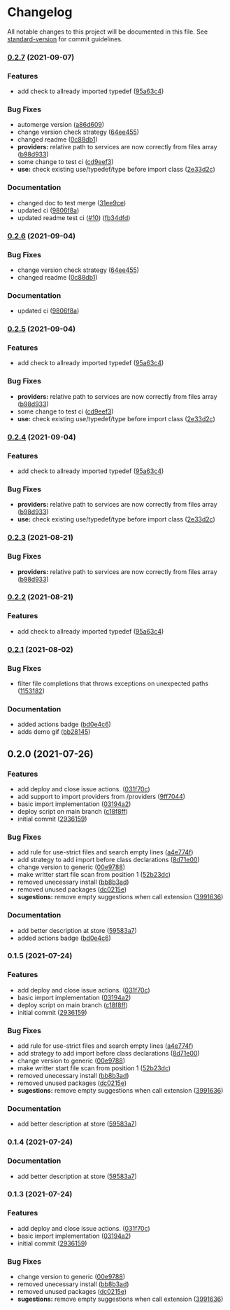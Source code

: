 # Changelog

All notable changes to this project will be documented in this file. See [standard-version](https://github.com/conventional-changelog/standard-version) for commit guidelines.

### [0.2.7](https://github.com/vinicioslc/adonis4-tools/compare/v0.2.1...v0.2.7) (2021-09-07)


### Features

* add check to allready imported typedef ([95a63c4](https://github.com/vinicioslc/adonis4-tools/commits/95a63c4ff9481416d8720b58745d27c995e589fc))


### Bug Fixes

* automerge version ([a86d609](https://github.com/vinicioslc/adonis4-tools/commits/a86d609448663e4b3825cdaa69b49cc1137590e6))
* change version check strategy ([64ee455](https://github.com/vinicioslc/adonis4-tools/commits/64ee455fce268b00afb7a5395b6e7e81d87eb929))
* changed readme ([0c88db1](https://github.com/vinicioslc/adonis4-tools/commits/0c88db17d13db9bf0a4c5dd195649c37ecb56c09))
* **providers:** relative path to services are now correctly from files array ([b98d933](https://github.com/vinicioslc/adonis4-tools/commits/b98d933f3e3766d59f0db5213a40b97bf0af8fbd))
* some change to test ci ([cd9eef3](https://github.com/vinicioslc/adonis4-tools/commits/cd9eef33aeeefa9765e8f6a9697762961caa6e78))
* **use:** check existing use/typedef/type before import class ([2e33d2c](https://github.com/vinicioslc/adonis4-tools/commits/2e33d2c1c19a489a53ca8602bcd746007567c28d))


### Documentation

* changed doc to test merge ([31ee9ce](https://github.com/vinicioslc/adonis4-tools/commits/31ee9ceb7475c7330a5a46febce5a9805aaf2098))
* updated ci ([9806f8a](https://github.com/vinicioslc/adonis4-tools/commits/9806f8a345676bf0bebe5bb6bafe3d3caeee181f))
* updated readme test ci ([#10](https://github.com/vinicioslc/adonis4-tools/issues/10)) ([fb34dfd](https://github.com/vinicioslc/adonis4-tools/commits/fb34dfd78a2177c306146e946a05aa7c73cd8c93))

### [0.2.6](https://github.com/vinicioslc/adonis4-tools/compare/v0.2.5...v0.2.6) (2021-09-04)


### Bug Fixes

* change version check strategy ([64ee455](https://github.com/vinicioslc/adonis4-tools/commits/64ee455fce268b00afb7a5395b6e7e81d87eb929))
* changed readme ([0c88db1](https://github.com/vinicioslc/adonis4-tools/commits/0c88db17d13db9bf0a4c5dd195649c37ecb56c09))


### Documentation

* updated ci ([9806f8a](https://github.com/vinicioslc/adonis4-tools/commits/9806f8a345676bf0bebe5bb6bafe3d3caeee181f))

### [0.2.5](https://github.com/vinicioslc/adonis4-tools/compare/v0.2.1...v0.2.5) (2021-09-04)


### Features

* add check to allready imported typedef ([95a63c4](https://github.com/vinicioslc/adonis4-tools/commits/95a63c4ff9481416d8720b58745d27c995e589fc))


### Bug Fixes

* **providers:** relative path to services are now correctly from files array ([b98d933](https://github.com/vinicioslc/adonis4-tools/commits/b98d933f3e3766d59f0db5213a40b97bf0af8fbd))
* some change to test ci ([cd9eef3](https://github.com/vinicioslc/adonis4-tools/commits/cd9eef33aeeefa9765e8f6a9697762961caa6e78))
* **use:** check existing use/typedef/type before import class ([2e33d2c](https://github.com/vinicioslc/adonis4-tools/commits/2e33d2c1c19a489a53ca8602bcd746007567c28d))

### [0.2.4](https://github.com/vinicioslc/adonis4-tools/compare/v0.2.1...v0.2.4) (2021-09-04)


### Features

* add check to allready imported typedef ([95a63c4](https://github.com/vinicioslc/adonis4-tools/commits/95a63c4ff9481416d8720b58745d27c995e589fc))


### Bug Fixes

* **providers:** relative path to services are now correctly from files array ([b98d933](https://github.com/vinicioslc/adonis4-tools/commits/b98d933f3e3766d59f0db5213a40b97bf0af8fbd))
* **use:** check existing use/typedef/type before import class ([2e33d2c](https://github.com/vinicioslc/adonis4-tools/commits/2e33d2c1c19a489a53ca8602bcd746007567c28d))

### [0.2.3](https://github.com/vinicioslc/adonis4-tools/compare/v0.2.2...v0.2.3) (2021-08-21)


### Bug Fixes

* **providers:** relative path to services are now correctly from files array ([b98d933](https://github.com/vinicioslc/adonis4-tools/commits/b98d933f3e3766d59f0db5213a40b97bf0af8fbd))

### [0.2.2](https://github.com/vinicioslc/adonis4-tools/compare/v0.2.1...v0.2.2) (2021-08-21)


### Features

* add check to allready imported typedef ([95a63c4](https://github.com/vinicioslc/adonis4-tools/commits/95a63c4ff9481416d8720b58745d27c995e589fc))

### [0.2.1](https://github.com/vinicioslc/adonis4-tools/compare/v0.1.5...v0.2.1) (2021-08-02)

### Bug Fixes

* filter file completions that throws exceptions on unexpected paths ([1153182](https://github.com/vinicioslc/adonis4-tools/commits/11531826186b301ab35f73e8be15c2d4a432cff8))


### Documentation

* added actions badge ([bd0e4c6](https://github.com/vinicioslc/adonis4-tools/commits/bd0e4c65b7161818189e8ed2fae00a09ec4ca615))
* adds demo gif ([bb28145](https://github.com/vinicioslc/adonis4-tools/commits/bb28145691de5798958c577d31aaa458c26ab203))

## 0.2.0 (2021-07-26)


### Features

* add deploy and close issue actions. ([031f70c](https://github.com/vinicioslc/adonis4-tools/commits/031f70cc57618cd47e02d1aec78f0f9f7921f1b2))
* add support to import providers from /providers ([9ff7044](https://github.com/vinicioslc/adonis4-tools/commits/9ff7044a0d05a8b2f56f836b0205d10e1652448c))
* basic import implementation ([03194a2](https://github.com/vinicioslc/adonis4-tools/commits/03194a2586630b185b03c0bf76397dfd96e90ea7))
* deploy script on main branch ([c18f8ff](https://github.com/vinicioslc/adonis4-tools/commits/c18f8fff6585c774488d54d6b02514e690f1fb02))
* initial commit ([2936159](https://github.com/vinicioslc/adonis4-tools/commits/29361596d33b15855c65770c3554b885d337684d))


### Bug Fixes

* add rule for use-strict files and search empty lines ([a4e774f](https://github.com/vinicioslc/adonis4-tools/commits/a4e774f9ec82042a3e2c7738cd1e2171423b218e))
* add strategy to add import before class declarations ([8d71e00](https://github.com/vinicioslc/adonis4-tools/commits/8d71e001ce855339b4bdf92c90a5b6485f26cb59))
* change version to generic ([00e9788](https://github.com/vinicioslc/adonis4-tools/commits/00e97883df629ecbb1fcb2cf48a59b96b3cd50e6))
* make writter start file scan from position 1 ([52b23dc](https://github.com/vinicioslc/adonis4-tools/commits/52b23dcb2da1831abd063c8b14a6a500504b7577))
* removed unecessary install ([bb8b3ad](https://github.com/vinicioslc/adonis4-tools/commits/bb8b3ad8df0112e2911fa7d6e3f6c4382c93f026))
* removed unused packages ([dc0215e](https://github.com/vinicioslc/adonis4-tools/commits/dc0215e67140be30dd3bc84cc2cc302b00ed14b0))
* **sugestions:** remove empty suggestions when call extension ([3991636](https://github.com/vinicioslc/adonis4-tools/commits/399163695b045bbf65491e26bd29b370d458be19))


### Documentation

* add better description at store ([59583a7](https://github.com/vinicioslc/adonis4-tools/commits/59583a7a1abe6750a15e2bf76e894e14783b8cd3))
* added actions badge ([bd0e4c6](https://github.com/vinicioslc/adonis4-tools/commits/bd0e4c65b7161818189e8ed2fae00a09ec4ca615))

### 0.1.5 (2021-07-24)

### Features

- add deploy and close issue actions. ([031f70c](https://github.com/vinicioslc/adonis4-tools/commits/031f70cc57618cd47e02d1aec78f0f9f7921f1b2))
- basic import implementation ([03194a2](https://github.com/vinicioslc/adonis4-tools/commits/03194a2586630b185b03c0bf76397dfd96e90ea7))
- deploy script on main branch ([c18f8ff](https://github.com/vinicioslc/adonis4-tools/commits/c18f8fff6585c774488d54d6b02514e690f1fb02))
- initial commit ([2936159](https://github.com/vinicioslc/adonis4-tools/commits/29361596d33b15855c65770c3554b885d337684d))

### Bug Fixes

- add rule for use-strict files and search empty lines ([a4e774f](https://github.com/vinicioslc/adonis4-tools/commits/a4e774f9ec82042a3e2c7738cd1e2171423b218e))
- add strategy to add import before class declarations ([8d71e00](https://github.com/vinicioslc/adonis4-tools/commits/8d71e001ce855339b4bdf92c90a5b6485f26cb59))
- change version to generic ([00e9788](https://github.com/vinicioslc/adonis4-tools/commits/00e97883df629ecbb1fcb2cf48a59b96b3cd50e6))
- make writter start file scan from position 1 ([52b23dc](https://github.com/vinicioslc/adonis4-tools/commits/52b23dcb2da1831abd063c8b14a6a500504b7577))
- removed unecessary install ([bb8b3ad](https://github.com/vinicioslc/adonis4-tools/commits/bb8b3ad8df0112e2911fa7d6e3f6c4382c93f026))
- removed unused packages ([dc0215e](https://github.com/vinicioslc/adonis4-tools/commits/dc0215e67140be30dd3bc84cc2cc302b00ed14b0))
- **sugestions:** remove empty suggestions when call extension ([3991636](https://github.com/vinicioslc/adonis4-tools/commits/399163695b045bbf65491e26bd29b370d458be19))

### Documentation

- add better description at store ([59583a7](https://github.com/vinicioslc/adonis4-tools/commits/59583a7a1abe6750a15e2bf76e894e14783b8cd3))

### 0.1.4 (2021-07-24)

### Documentation

- add better description at store ([59583a7](https://github.com/vinicioslc/adonis4-tools/commits/59583a7a1abe6750a15e2bf76e894e14783b8cd3))

### 0.1.3 (2021-07-24)

### Features

- add deploy and close issue actions. ([031f70c](https://github.com/vinicioslc/adonis4-tools/commits/031f70cc57618cd47e02d1aec78f0f9f7921f1b2))
- basic import implementation ([03194a2](https://github.com/vinicioslc/adonis4-tools/commits/03194a2586630b185b03c0bf76397dfd96e90ea7))
- initial commit ([2936159](https://github.com/vinicioslc/adonis4-tools/commits/29361596d33b15855c65770c3554b885d337684d))

### Bug Fixes

- change version to generic ([00e9788](https://github.com/vinicioslc/adonis4-tools/commits/00e97883df629ecbb1fcb2cf48a59b96b3cd50e6))
- removed unecessary install ([bb8b3ad](https://github.com/vinicioslc/adonis4-tools/commits/bb8b3ad8df0112e2911fa7d6e3f6c4382c93f026))
- removed unused packages ([dc0215e](https://github.com/vinicioslc/adonis4-tools/commits/dc0215e67140be30dd3bc84cc2cc302b00ed14b0))
- **sugestions:** remove empty suggestions when call extension ([3991636](https://github.com/vinicioslc/adonis4-tools/commits/399163695b045bbf65491e26bd29b370d458be19))
